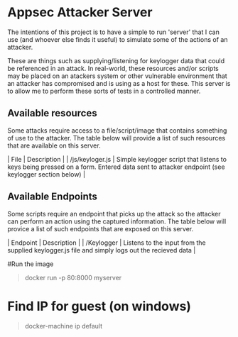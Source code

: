 # Appsec Attacker Server
The intentions of this project is to have a simple to run 'server' that I can use (and whoever else finds it useful) to simulate some of the actions of an attacker.

These are things such as supplying/listening for keylogger data that could be referenced in an attack. In real-world, these resources and/or scripts may be placed on an atackers system or other vulnerable environment that an attacker has compromised and is using as a host for these. This server is to allow me to perform these sorts of tests in a controlled manner.


## Available resources

Some attacks require access to a file/script/image that contains something of use to the attacker. The table below will provide a list of such resources that are available on this server.

| File                 |   Description  |
| /js/keyloger.js      |   Simple keylogger script that listens to keys being pressed on a form. Entered data sent to attacker endpoint (see keylogger section below) |

## Available Endpoints

Some scripts require an endpoint that picks up the attack so the attacker can perform an action using the captured information. The table below will provice a list of such endpoints that are exposed on this server.

| Endpoint       | Description |
| /Keylogger     |  Listens to the input from the supplied keylogger.js file and simply logs out the recieved data |




#Run the image
   > docker run -p 80:8000 myserver

# Find IP for guest (on windows)
   > docker-machine ip default
